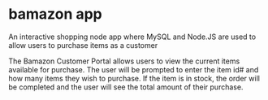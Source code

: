 # bamazon app 



An interactive shopping node app where MySQL and Node.JS are used to allow users to purchase items as a customer

The Bamazon Customer Portal allows users to view the current items available for purchase. The user will be prompted to enter the item id# and how many items they wish to purchase. If the item is in stock, the order will be completed and the user will see the total amount of their purchase.
